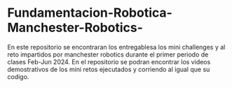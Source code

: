 # Fundamentacion-Robotica-Manchester-Robotics-
En este repositorio se encontraran los entregablesa los mini challenges y al reto impartidos por manchester robotics durante el primer periodo de clases Feb-Jun 2024.
En el repositorio se podran encontrar los videos demostrativos de los mini retos ejecutados y corriendo al igual que su codigo.
